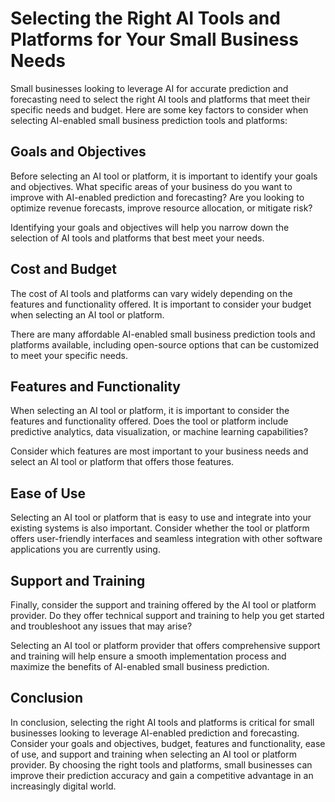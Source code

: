 Selecting the Right AI Tools and Platforms for Your Small Business Needs
==============================================================================================================================================

Small businesses looking to leverage AI for accurate prediction and forecasting need to select the right AI tools and platforms that meet their specific needs and budget. Here are some key factors to consider when selecting AI-enabled small business prediction tools and platforms:

Goals and Objectives
--------------------

Before selecting an AI tool or platform, it is important to identify your goals and objectives. What specific areas of your business do you want to improve with AI-enabled prediction and forecasting? Are you looking to optimize revenue forecasts, improve resource allocation, or mitigate risk?

Identifying your goals and objectives will help you narrow down the selection of AI tools and platforms that best meet your needs.

Cost and Budget
---------------

The cost of AI tools and platforms can vary widely depending on the features and functionality offered. It is important to consider your budget when selecting an AI tool or platform.

There are many affordable AI-enabled small business prediction tools and platforms available, including open-source options that can be customized to meet your specific needs.

Features and Functionality
--------------------------

When selecting an AI tool or platform, it is important to consider the features and functionality offered. Does the tool or platform include predictive analytics, data visualization, or machine learning capabilities?

Consider which features are most important to your business needs and select an AI tool or platform that offers those features.

Ease of Use
-----------

Selecting an AI tool or platform that is easy to use and integrate into your existing systems is also important. Consider whether the tool or platform offers user-friendly interfaces and seamless integration with other software applications you are currently using.

Support and Training
--------------------

Finally, consider the support and training offered by the AI tool or platform provider. Do they offer technical support and training to help you get started and troubleshoot any issues that may arise?

Selecting an AI tool or platform provider that offers comprehensive support and training will help ensure a smooth implementation process and maximize the benefits of AI-enabled small business prediction.

Conclusion
----------

In conclusion, selecting the right AI tools and platforms is critical for small businesses looking to leverage AI-enabled prediction and forecasting. Consider your goals and objectives, budget, features and functionality, ease of use, and support and training when selecting an AI tool or platform provider. By choosing the right tools and platforms, small businesses can improve their prediction accuracy and gain a competitive advantage in an increasingly digital world.
